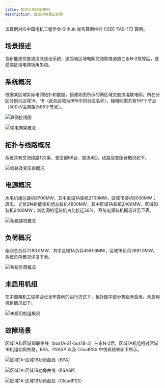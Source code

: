 ```yaml
---
title: 暂态功角稳定算例
description: 暂态功角稳定算例
---
```



该算例对应中国电机工程学会 Github 发布算例中的 CSEE-TAS-173 算例。

## 场景描述
含新能源交直流混联送出系统，送受端区域电网交流联络通道三永N-2故障后，送受端区域电网功角失稳。

## 系统概况
根据某区域实际电网拓扑和数据，搭建如图所示的两区域交直流混联电网，所在分区分别为区域1A、1B（此处区域为BPA中的分区名称），输电网架共有197个节点（500kV主网架为85个节点）。

![算例接线图](./topo-case1.png)


![输电网架概况](./node-case1.png)


## 拓扑与线路概况
系统共有交流线路122条，变压器66台、直流4回，线路及变压器概况如下。

![线路及变压器概况](./line-case1.png "线路及变压器概况")

## 电源概况
水电机组总装机8700MW，其中区域1A装机2700MW，区域1B装机6000MW；风电、光伏2种新能源机组总装机4800MW，其中区域1A装机2400MW，区域1B装机2400MW；新能源机组装机占比接近36%。系统电源装机概况详见下表。

![系统装机概况](./source-case1.png "系统装机概况")

## 负荷概况
全网总负荷7263.5MW，其中区域1A负荷4581.6MW，区域1B负荷2681.9MW。系统负荷概况详见下表。

![系统负荷概况](./load-case1.png "系统负荷概况")

## 未启用机组
在中国电机工程学会已发布算例的运行方式下，拓扑图中部分机组未启用，未启用机组情况如下。

![未启用机组概况](./load-case1.png "未启用机组概况")

## 故障场景
区域1A和区域1B联络线（bus1A-21-bus1B-3）三永N-2后，区域1A机组相对区域1B机组功角失稳，BPA、PSASP 以及 CloudPSS 中仿真结果如下所示。

![区域1A-区域1B功角曲线（BPA）](./bpa-case1.png "区域1A-区域1B功角曲线（BPA）")

![区域1A-区域1B功角曲线（PSASP）](./psasp-case1.png "区域1A-区域1B功角曲线（PSASP）")

![区域1A-区域1B功角曲线（CloudPSS）](./cloudpss-case1.png "区域1A-区域1B功角曲线（CloudPSS）")